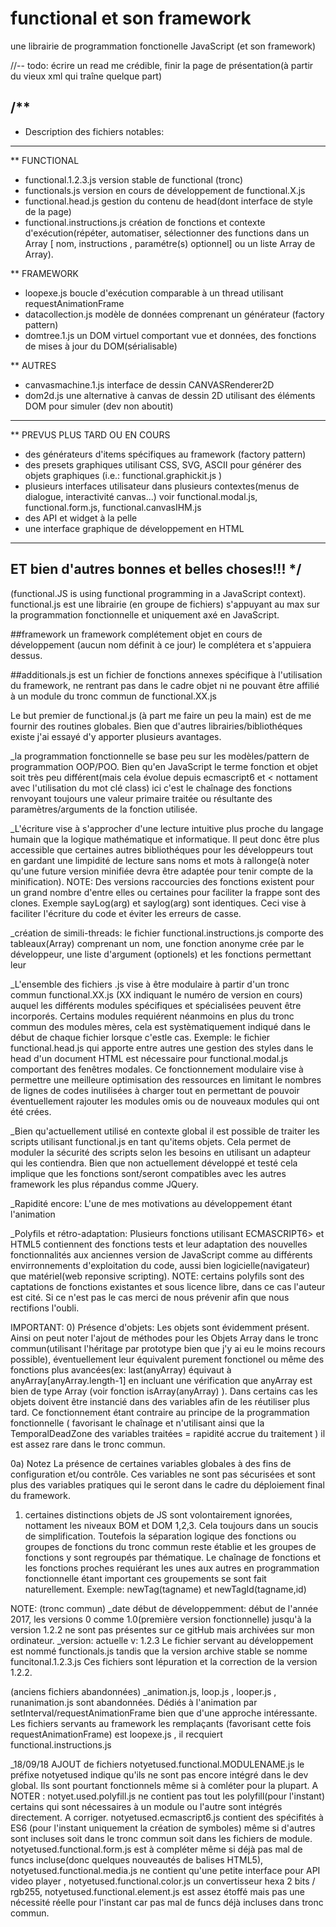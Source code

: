 # functional et son framework
une librairie de programmation fonctionelle JavaScript (et son framework)

//-- todo: écrire un read me crédible, finir la page de présentation(à partir du vieux xml qui traîne quelque part)

/**
-----------------------------------------------------------------------------------------------------------------
* Description des fichiers notables:
-----------------------------------------------------------------------------------------------------------------
**  FUNCTIONAL
* functional.1.2.3.js version stable de functional (tronc)
* functionals.js version en cours de développement de functional.X.js
* functional.head.js gestion du contenu de head(dont interface de style de la page)
* functional.instructions.js création de fonctions et contexte d'exécution(répéter, automatiser, sélectionner des functions dans un Array [ nom, instructions , paramétre(s) optionnel] ou un liste Array de Array).

** FRAMEWORK
* loopexe.js boucle d'exécution comparable à un thread utilisant requestAnimationFrame
* datacollection.js modèle de données comprenant un générateur (factory pattern)
* domtree.1.js un DOM virtuel comportant vue et données, des fonctions de mises à jour du DOM(sérialisable)

** AUTRES
* canvasmachine.1.js interface de dessin CANVASRenderer2D
* dom2d.js une alternative à canvas de dessin 2D utilisant des éléments DOM pour simuler (dev non aboutit)
-----------------------------------------------------------------------------------------------------------------

** PREVUS PLUS TARD OU EN COURS
* des générateurs d'items spécifiques au framework (factory pattern) 
* des presets graphiques utilisant CSS, SVG, ASCII pour générer des objets graphiques (i.e.: functional.graphickit.js )
* plusieurs interfaces utilisateur dans plusieurs contextes(menus de dialogue, interactivité canvas...) voir functional.modal.js, functional.form.js, functional.canvasIHM.js
* des API et widget à la pelle
* une interface graphique de développement en HTML
-----------------------------------------------------------------------------------------------------------------
ET bien d'autres bonnes et belles choses!!!
*/
-----------------------------------------------------------------------------------------------------------------
(functional.JS is using functional programming in a JavaScript context).
functional.js est une librairie (en groupe de fichiers) s'appuyant au max sur la programmation fonctionnelle et uniquement axé en JavaScript.

##framework un framework complétement objet en cours de développement (aucun nom définit à ce jour) le complétera et s'appuiera dessus.

##additionals.js est un fichier de fonctions annexes spécifique à l'utilisation du framework, ne rentrant pas dans le cadre objet ni ne pouvant être affilié à un module du tronc commun de functional.XX.js


Le but premier de functional.js (à part me faire un peu la main) est de me fournir des routines globales. Bien que d'autres librairies/bibliothéques existe j'ai essayé d'y apporter plusieurs avantages.

_la programmation fonctionnelle se base peu sur les modèles/pattern de programmation OOP/POO. Bien qu'en JavaScript le terme fonction et objet soit très peu différent(mais cela évolue depuis ecmascript6 et < nottament avec l'utilisation du mot clé class) ici c'est le chaînage des fonctions renvoyant toujours une valeur primaire traitée ou résultante des paramètres/arguments de la fonction utilisée.

_L'écriture vise à s'approcher d'une lecture intuitive plus proche du langage humain que la logique mathématique et informatique. Il peut donc être plus accessible que certaines autres bibliothéques pour les développeurs tout en gardant une limpidité de lecture sans noms et mots à rallonge(à noter qu'une future version minifiée devra être adaptée pour tenir compte de la minification). NOTE: Des versions raccourcies des fonctions existent pour un grand nombre d'entre elles ou certaines pour faciliter la frappe sont des clones. Exemple sayLog(arg) et saylog(arg) sont identiques. Ceci vise à faciliter l'écriture du code et éviter les erreurs de casse.

_création de simili-threads: le fichier functional.instructions.js comporte des tableaux(Array) comprenant un nom, une fonction anonyme crée par le développeur, une liste d'argument (optionels) et les fonctions permettant leur 

_L'ensemble des fichiers .js vise à être modulaire à partir d'un tronc commun functional.XX.js (XX indiquant le numéro de version en cours) auquel les différents modules spécifiques et spécialisées peuvent être incorporés. Certains modules requiérent néanmoins en plus du tronc commun des modules mères, cela est systèmatiquement indiqué dans le début de chaque fichier lorsque c'estle cas. Exemple: le fichier functional.head.js qui apporte entre autres une gestion des styles dans le head d'un document HTML est nécessaire pour functional.modal.js comportant des fenêtres modales. Ce fonctionnement modulaire vise à permettre une meilleure optimisation des ressources en limitant le nombres de lignes de codes inutilisées à charger tout en permettant de pouvoir éventuellement rajouter les modules omis ou de nouveaux modules qui ont été crées.

_Bien qu'actuellement utilisé en contexte global il est possible de traiter les scripts utilisant functional.js en tant qu'items objets. Cela permet de moduler la sécurité des scripts selon les besoins en utilisant un adapteur qui les contiendra. Bien que non actuellement développé et testé cela implique que les fonctions sont/seront compatibles avec les autres framework les plus répandus comme JQuery.

_Rapidité encore: L'une de mes motivations au développement étant l'animation

_Polyfils et rétro-adaptation: Plusieurs fonctions utilisant ECMASCRIPT6> et HTML5 contiennent des fonctions tests et leur adaptation des nouvelles fonctionnalités aux anciennes version de JavaScript comme au différents envirronnements d'exploitation du code, aussi bien logicielle(navigateur) que matériel(web reponsive scripting). NOTE: certains polyfils sont des captations de fonctions existantes et sous licence libre, dans ce cas l'auteur est cité. Si ce n'est pas le cas merci de nous prévenir afin que nous rectifions l'oubli.

IMPORTANT:
0) Présence d'objets: Les objets sont évidemment présent. Ainsi on peut noter l'ajout de méthodes pour les Objets Array dans le tronc commun(utilisant l'héritage par prototype bien que j'y ai eu le moins recours possible), éventuellement leur équivalent purement fonctionel ou même des fonctions plus avancées(ex: last(anyArray) équivaut à anyArray[anyArray.length-1] en incluant une vérification que anyArray est bien de type Array (voir fonction isArray(anyArray) ). Dans certains cas les objets doivent être instancié dans des variables afin de les réutiliser plus tard. Ce fonctionnement étant contraire au principe de la programmation fonctionnelle ( favorisant le chaînage et n'utilisant ainsi que la TemporalDeadZone des variables traitées = rapidité accrue du traitement ) il est assez rare dans le tronc commun.

0a) Notez La présence de certaines variables globales à des fins de configuration et/ou contrôle. Ces variables ne sont pas sécurisées et sont plus des variables pratiques qui le seront dans le cadre du déploiement final du framework.

1) certaines distinctions objets de JS sont volontairement ignorées, nottament les niveaux BOM et DOM 1,2,3. Cela toujours dans un soucis de simplification. Toutefois la séparation logique des fonctions ou groupes de fonctions du tronc commun reste établie et les groupes de fonctions y sont regroupés par thématique. Le chaînage de fonctions et les fonctions proches requiérant les unes aux autres en programmation fonctionnelle étant important ces groupements se sont fait naturellement. 
Exemple: newTag(tagname) et newTagId(tagname,id)

NOTE:
(tronc commun) 
_date début de développemment: début de l'année 2017, les versions 0 comme 1.0(première version fonctionnelle) jusqu'à la version 1.2.2 ne sont pas présentes sur ce gitHub mais archivées sur mon ordinateur.
_version:  actuelle  v: 1.2.3 Le fichier servant au développement est nommé functionals.js tandis que la version archive stable se nomme funcitonal.1.2.3.js Ces fichiers sont lépuration et la correction de la version 1.2.2.

(anciens fichiers abandonnées)
_animation.js, loop.js , looper.js , runanimation.js sont abandonnées. Dédiés à l'animation par setInterval/requestAnimationFrame bien que d'une approche intéressante. Les fichiers servants au framework les remplaçants (favorisant cette fois requestAnimationFrame) est loopexe.js , il recquiert functional.instructions.js

_18/09/18 AJOUT de fichiers notyetused.functional.MODULENAME.js le préfixe notyetused indique qu'ils ne sont pas encore intégré dans le dev global. Ils sont pourtant fonctionnels même si à comléter pour la plupart. 
A NOTER : notyet.used.polyfill.js ne contient pas tout les polyfill(pour l'instant) certains qui sont nécessaires à un module ou l'autre sont intégrés directement. A corriger.
  notyetused.ecmascript6.js contient des spécifités à ES6 (pour l'instant uniquement la création de symboles) même si d'autres sont incluses soit dans le tronc commun soit dans les fichiers de module.
 notyetused.functional.form.js est à compléter même si déjà pas mal de funcs incluse(donc quelques nouveautés de balises HTML5), notyetused.functional.media.js ne contient qu'une petite interface pour API video player , notyetused.functional.color.js un convertisseur hexa 2 bits / rgb255, notyetused.functional.element.js est assez étoffé mais pas une nécessité réelle pour l'instant car pas mal de funcs déjà incluses dans tronc commun.
